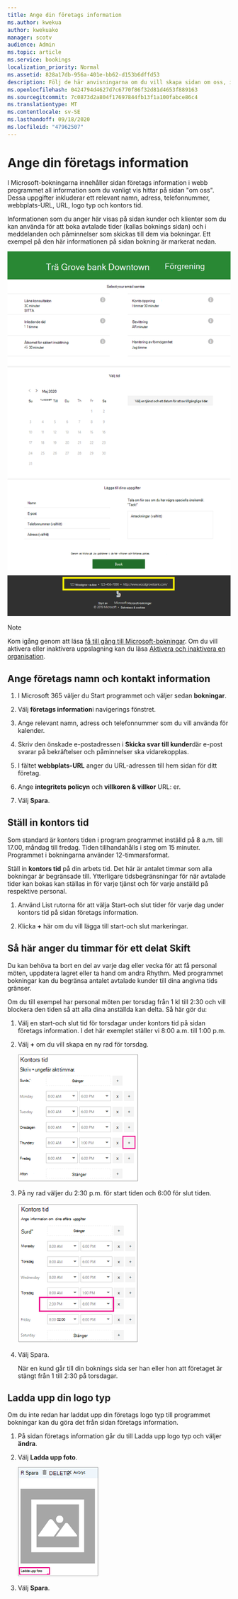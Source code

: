 ```yaml
---
title: Ange din företags information
ms.author: kwekua
author: kwekuako
manager: scotv
audience: Admin
ms.topic: article
ms.service: bookings
localization_priority: Normal
ms.assetid: 828a17db-956a-401e-bb62-d153b6dffd53
description: Följ de här anvisningarna om du vill skapa sidan om oss, inklusive företags namn, adress, telefonnummer, webb adress, logo typ och kontors tid i Microsoft Books.
ms.openlocfilehash: 0424794d4627d7c6770f86f32d81d4653f889163
ms.sourcegitcommit: 7c0873d2a804f17697844fb13f1a100fabce86c4
ms.translationtype: MT
ms.contentlocale: sv-SE
ms.lasthandoff: 09/18/2020
ms.locfileid: "47962507"
---
```

# <a name="enter-your-business-information"></a>Ange din företags information

I Microsoft-bokningarna innehåller sidan företags information i webb programmet all information som du vanligt vis hittar på sidan "om oss". Dessa uppgifter inkluderar ett relevant namn, adress, telefonnummer, webbplats-URL, URL, logo typ och kontors tid.

Informationen som du anger här visas på sidan kunder och klienter som du kan använda för att boka avtalade tider (kallas boknings sidan) och i meddelanden och påminnelser som skickas till dem via bokningar. Ett exempel på den här informationen på sidan bokning är markerat nedan.

   ![Bild av exempel på sidan affärs information i Microsoft-bokningar](../media/bookings-business-info.png)

> [!NOTE]
> Kom igång genom att läsa [få till gång till Microsoft-bokningar](get-access.md). Om du vill aktivera eller inaktivera uppslagning kan du läsa [Aktivera och inaktivera en organisation](turn-bookings-on-or-off.md).

## <a name="provide-business-name-and-contact-information"></a>Ange företags namn och kontakt information

1. I Microsoft 365 väljer du Start programmet och väljer sedan **bokningar**.

1. Välj **företags information**i navigerings fönstret.

1. Ange relevant namn, adress och telefonnummer som du vill använda för kalender.

1. Skriv den önskade e-postadressen i **Skicka svar till kunder**där e-post svarar på bekräftelser och påminnelser ska vidarekopplas.

1. I fältet **webbplats-URL** anger du URL-adressen till hem sidan för ditt företag.

1. Ange **integritets policyn** och **villkoren & villkor** URL: er.

1. Välj **Spara**.

## <a name="set-your-business-hours"></a>Ställ in kontors tid

Som standard är kontors tiden i program programmet inställd på 8 a.m. till 17.00, måndag till fredag. Tiden tillhandahålls i steg om 15 minuter. Programmet i bokningarna använder 12-timmarsformat.

Ställ in **kontors tid** på din arbets tid. Det här är antalet timmar som alla bokningar är begränsade till. Ytterligare tidsbegränsningar för när avtalade tider kan bokas kan ställas in för varje tjänst och för varje anställd på respektive personal.

1. Använd List rutorna för att välja Start-och slut tider för varje dag under kontors tid på sidan företags information.

1. Klicka **+** här om du vill lägga till start-och slut markeringar.

## <a name="how-to-set-hours-for-a-split-shift"></a>Så här anger du timmar för ett delat Skift

Du kan behöva ta bort en del av varje dag eller vecka för att få personal möten, uppdatera lagret eller ta hand om andra Rhythm. Med programmet bokningar kan du begränsa antalet avtalade kunder till dina angivna tids gränser.

Om du till exempel har personal möten per torsdag från 1 kl till 2:30 och vill blockera den tiden så att alla dina anställda kan delta. Så här gör du:

1. Välj en start-och slut tid för torsdagar under kontors tid på sidan företags information. I det här exemplet ställer vi 8:00 a.m. till 1:00 p.m.

1. Välj **+** om du vill skapa en ny rad för torsdag.

   ![Bild av användar gränssnitt för arbets tid](../media/bookings-split-shift.png)

1. På ny rad väljer du 2:30 p.m. för start tiden och 6:00 för slut tiden.

   ![Bild av användar gränssnittet för arbets tid med tillagda timmar](../media/bookings-split-shift-hours.png)

1. Välj Spara.

    När en kund går till din boknings sida ser han eller hon att företaget är stängt från 1 till 2:30 på torsdagar.

## <a name="upload-your-logo"></a>Ladda upp din logo typ

Om du inte redan har laddat upp din företags logo typ till programmet bokningar kan du göra det från sidan företags information.

1. På sidan företags information går du till Ladda upp logo typ och väljer **ändra**.

1. Välj **Ladda upp foto**.

   ![Bild av knappen Ladda upp foto](../media/bookings-upload-photo.png)

1. Välj **Spara**.
